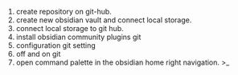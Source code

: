 1. create repository on git-hub.
2. create new obsidian vault and connect local storage.
3. connect local storage to git hub.
4. install obsidian community plugins git
5. configuration git setting 
6. off and on git
7. open command palette in the obsidian home right navigation.  >_